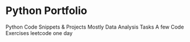 # Python Portfolio

Python Code Snippets & Projects
Mostly Data Analysis Tasks
A few Code Exercises
leetcode one day
